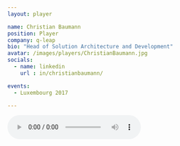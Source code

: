 ```yaml
---
layout: player

name: Christian Baumann
position: Player
company: q-leap
bio: "Head of Solution Architecture and Development"
avatar: /images/players/ChristianBaumann.jpg
socials:
  - name: linkedin
    url : in/christianbaumann/

events:
  - Luxembourg 2017

---
```


<audio controls>
  <source src="/files/soundbites/2017-03/170324-ChristianBaumann.m4a" type="audio/mpeg">
  Your browser does not support the audio tag.
</audio>
